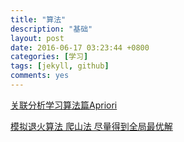 ```yaml
---
title: "算法"
description: "基础"
layout: post
date: 2016-06-17 03:23:44 +0800
categories: [学习]
tags: [jekyll, github]
comments: yes
---
```

<a href='http://zhan.renren.com/dmeryuyang?gid=3602888498023976650&checked=true'>关联分析学习算法篇Apriori</a>

<a href='http://www.cnblogs.com/heaad/archive/2010/12/20/1911614.html'>模拟退火算法  爬山法 尽量得到全局最优解</a>
